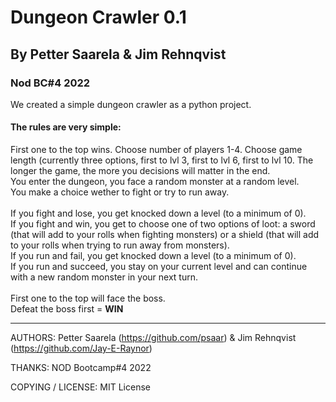 # Dungeon Crawler 0.1
## By Petter Saarela & Jim Rehnqvist
### Nod BC#4 2022
We created a simple dungeon crawler as a python project.
#### The rules are very simple:
First one to the top wins.
Choose number of players 1-4.
Choose game length (currently three options, first to lvl 3, first to lvl 6, first to lvl 10. The longer the game, the more you decisions will matter in the end. <br>
You enter the dungeon, you face a random monster at a random level. <br>
You make a choice wether to fight or try to run away. <br><br>
If you fight and lose, you get knocked down a level (to a minimum of 0). <br>
If you fight and win, you get to choose one of two options of loot: a sword (that will add to your rolls when fighting monsters) or a shield (that will add to your rolls when trying to run away from monsters). <br>
If you run and fail, you get knocked down a level (to a minimum of 0). <br>
If you run and succeed, you stay on your current level and can continue with a new random monster in your next turn. <br><br>
First one to the top will face the boss. <br>
Defeat the boss first = <b>WIN</b>

________________________________________
AUTHORS:  Petter Saarela (https://github.com/psaar) & Jim Rehnqvist (https://github.com/Jay-E-Raynor)


THANKS:   NOD Bootcamp#4 2022

COPYING / LICENSE: 	MIT License
